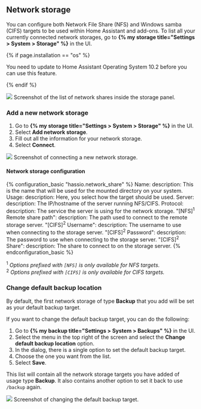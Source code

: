 ## Network storage

You can configure both Network File Share (NFS) and Windows samba (CIFS) targets to be used within Home Assistant and add-ons.
To list all your currently connected network storages, go to **{% my storage title="Settings > System > Storage" %}** in the UI.

{% if page.installation == "os" %}

<div class='note'>
  You need to update to Home Assistant Operating System 10.2 before you can use this feature.
</div>

{% endif %}

<p class='img'>
  <picture>
    <source srcset="/images/screenshots/network-storage/list_dark.png" media="(prefers-color-scheme: dark)">
    <img src="/images/screenshots/network-storage/list_light.png">
  </picture>
  Screenshot of the list of network shares inside the storage panel.
</p>

### Add a new network storage

1. Go to **{% my storage title="Settings > System > Storage" %}** in the UI.
1. Select **Add network storage**.
1. Fill out all the information for your network storage.
1. Select **Connect**.

<p class='img'>
  <picture>
    <source srcset="/images/screenshots/network-storage/connect_dark.png" media="(prefers-color-scheme: dark)">
    <img src="/images/screenshots/network-storage/connect_light.png">
  </picture>
  Screenshot of connecting a new network storage.
</p>

#### Network storage configuration

{% configuration_basic "hassio.network_share" %}
Name:
  description: This is the name that will be used for the mounted directory on your system.
Usage:
  description: Here, you select how the target should be used.
Server:
  description: The IP/hostname of the server running NFS/CIFS.
Protocol:
  description: The service the server is using for the network storage.
"[NFS]<sup>1</sup> Remote share path":
  description: The path used to connect to the remote storage server.
"[CIFS]<sup>2</sup> Username":
  description: The username to use when connecting to the storage server.
"[CIFS]<sup>2</sup> Password":
  description: The password to use when connecting to the storage server.
"[CIFS]<sup>2</sup> Share":
  description: The share to connect to on the storage server.
{% endconfiguration_basic %}

<sup>1</sup> _Options prefixed with `[NFS]` is only available for NFS targets._<br>
<sup>2</sup> _Options prefixed with `[CIFS]` is only available for CIFS targets._

### Change default backup location

By default, the first network storage of type **Backup** that you add will be set as your default backup target.

If you want to change the default backup target, you can do the following:

1. Go to **{% my backup title="Settings > System > Backups" %}** in the UI.
1. Select the menu in the top right of the screen and select the **Change default backup location** option.
1. In the dialog, there is a single option to set the default backup target.
1. Choose the one you want from the list.
1. Select **Save**.

This list will contain all the network storage targets you have added of usage type **Backup**. It also contains another option to set it back to use `/backup` again.

<p class='img'>
  <picture>
    <source srcset="/images/screenshots/network-storage/change_backup_dark.png" media="(prefers-color-scheme: dark)">
    <img src="/images/screenshots/network-storage/change_backup_light.png">
  </picture>
  Screenshot of changing the default backup target.
</p>
